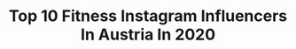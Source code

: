 ---
title: Top 10 Fitness Instagram Influencers In Austria In 2020
description: >-
  Find top fitness Instagram influencers in Austria in 2020. Most popular hashtags: #austria #vienna #weekend.
platform: Instagram
hits: 207
text_top: Discover the best Instagram influencers on inBeat.
text_bottom: inBeat holds 207 Instagram influencers like this in Austria for you to connect with.
profiles:
  - username: "doris.xyz"
    fullname: >-
      🌸 Doris Jaritz  | 📍 AUT
    bio: >-
      Crazy in love with dogs, fitness and food 💕 Let's be pretty kind. Pretty smart. Pretty strong 🦁 @prozis -> 10% Rabatt mit DORIS
    location: "Austria"
    followers: 25798
    engagement: 738
    commentsToLikes: 0.082926
    id: ck0w2jf40oo530i19gw59zm1z
    verified: false
    hashtags: "#workforit, #austria, #homeworkout, #healthymind"
  - username: "ela__1308"
    fullname: >-
      Ela 🕊
    bio: >-
      FITNESS ▫️ FOOD ▫️ FASHION 📩 ela_1308@gmx.at 📍 Austria 🇦🇹
    location: "Austria"
    followers: 23685
    engagement: 784
    commentsToLikes: 0.192541
    id: ckap6ynovhwt50i78koinlnp4
    verified: false
    hashtags: "#sexy, #blondie, #fitgirls, #makeup"
  - username: "susannaamarie"
    fullname: >-
      SUSANNA ✨ | TIROL ⛰ OUTDOOR
    bio: >-
      good vibes only ☀️ • content creator from Austria / Tyrol • nature, fitness & food ❤️ • contact: office@susannamarie.at 👇🏼 take a look!
    location: "Austria"
    followers: 26421
    engagement: 666
    commentsToLikes: 0.076925
    id: ck0vwof5fusk50i19y8syluuz
    verified: false
    hashtags: "#bergliebe, #attersee, #tirol, #innsbruckaustria"
  - username: "philippgelter"
    fullname: >-
      Philipp Gelter
    bio: >-
      | •Lifestyle •Fitness •Fashion | Austrian 🇦🇹 📍Vienna ELITE| @elitemiami 🇺🇸 📩 phil@philippgelter.com
    location: "Austria"
    followers: 131882
    engagement: 577
    commentsToLikes: 0.025797
    id: ck0ucvwonhvdr0i19y27a26ks
    verified: false
    hashtags: "#vienna, #vibe, #mind, #autumn"
  - username: "nicoleschoerkmayr"
    fullname: >-
      FITNESS • MINDSET • LIFESTYLE
    bio: >-
      𝚋𝚕𝚎𝚜𝚜𝚎𝚍, 𝚝𝚑𝚊𝚗𝚔𝚏𝚞𝚕 𝚊𝚗𝚍 𝚏𝚘𝚌𝚞𝚜𝚎𝚍. 🦂✨ CEO: @cleoglam_beauty 🔥fitnesslover ♥️austrian blood 🌊freedom, mindset & travel 🔜Dipl. Prof. Personal Trainerin
    location: "Austria"
    followers: 70681
    engagement: 419
    commentsToLikes: 0.070826
    id: ck0w2jf9foo7l0i19731r1qal
    verified: false
    hashtags: "#mindset, #strongwomen, #nevergiveup, #beauty"
  - username: "gerid_rux"
    fullname: >-
      GERID RUX🦋
    bio: >-
      FITNESS | LIFESTYLE | TRAVEL 🇦🇹 From Austria ✨: Founder of @giconic.de ✉️: hellogerid@gmail.com ❤️ @fabiankitzweger
    location: "Austria"
    followers: 330263
    engagement: 369
    commentsToLikes: 0.161209
    id: ck55jpz9hxja90i11rkatzq9l
    verified: true
    hashtags: "#gymwear, #halloweenlook, #favoritecombo, #lock"
  - username: "joortner"
    fullname: >-
      Style & Fitness | Joachim
    bio: >-
      Here to spread positivity🔥 📍based in Linz | Vienna 🇦🇹 🤍 @lenadannerx Team @happyfit.fitnesscenter
    location: "Austria"
    followers: 49832
    engagement: 466
    commentsToLikes: 0.068842
    id: ck0ucj2j5h1ha0i199tilory5
    verified: false
    hashtags: "#fitfam, #glaubandich, #styfit, #igervienna"
  - username: "markserw"
    fullname: >-
      Mark
    bio: >-
      Just trying to share my style with you🤟🏼 Menswear | Streetstyle | Fitness 📍Vienna | Giessen Contact: m.serwuschok@web.de
    location: "Austria"
    followers: 4378
    engagement: 1549
    commentsToLikes: 0.200256
    id: ck9hch2njlcuo0j78nm3m6uhm
    verified: false
    hashtags: "#trendhimtribe, #ootdmen, #markserw, #flannelshirt"
  - username: "fabiankitzweger"
    fullname: >-
      FABIAN KITZWEGER
    bio: >-
      ✖️ Fitness | Travel | Lifestyle 📍 Vienna 📈 Social Media Marketing 👤 Chemical Engineer 🥇 Mister Austria 🤍 @gerid_rux 💪🏼 @foodspring 15% Code: FabianFSG
    location: "Austria"
    followers: 232486
    engagement: 281
    commentsToLikes: 0.035384
    id: ck0ttcmlx259p0i19vzjjjii6
    verified: true
    hashtags: "#staysafe, #ad, #reels, #travel"
  - username: "carinasophy"
    fullname: >-
      FITNESS✨MOTIVATION✨LIFESTYLE
    bio: >-
      Fitnesstrainerin B-Lizenz 🇦🇹 Austria📍Leoben 💌 carina.sophy@gmx.at 💕 Team @gymqueen.de
    location: "Austria"
    followers: 75003
    engagement: 351
    commentsToLikes: 0.034779
    id: ckaow4nz17eug0i78ktul1obg
    verified: false
    hashtags: "#longtimenoselfie, #autumnvibes, #prayforvienna, #fulldayofeating"
---
